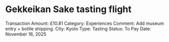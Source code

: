 # Gekkeikan Sake tasting flight

Transaction Amount: £10.81
Category: Experiences
Comment: Add museum entry + bottle shipping. City: Kyoto Type: Tasting Status: To Pay
Date: November 16, 2025
